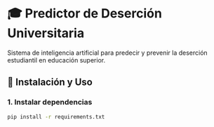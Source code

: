 # 🎓 Predictor de Deserción Universitaria

Sistema de inteligencia artificial para predecir y prevenir la deserción estudiantil en educación superior.

## 🚀 Instalación y Uso

### 1. Instalar dependencias
```bash
pip install -r requirements.txt